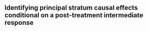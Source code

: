 ## Identifying principal stratum causal effects conditional on a post-treatment intermediate response
